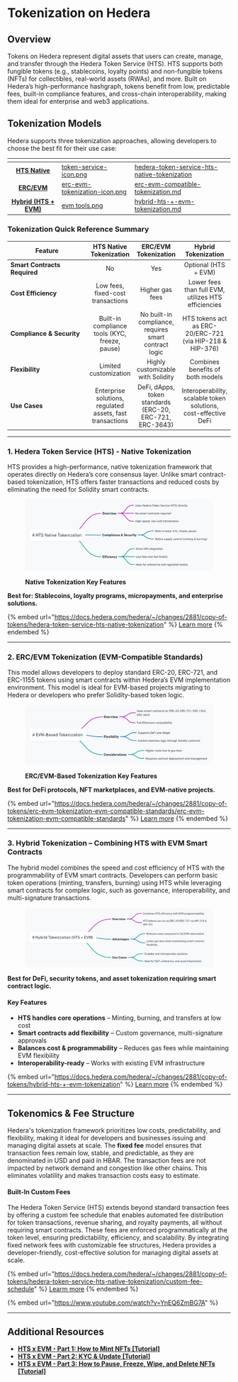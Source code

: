 # Tokenization on Hedera

## Overview

Tokens on Hedera represent digital assets that users can create, manage, and transfer through the Hedera Token Service (HTS). HTS supports both fungible tokens (e.g., stablecoins, loyalty points) and non-fungible tokens (NFTs) for collectibles, real-world assets (RWAs), and more. Built on Hedera’s high-performance hashgraph, tokens benefit from low, predictable fees, built-in compliance features, and cross-chain interoperability, making them ideal for enterprise and web3 applications.

## Tokenization Models

Hedera supports three tokenization approaches, allowing developers to choose the best fit for their use case:

<table data-view="cards"><thead><tr><th align="center"></th><th data-hidden data-card-cover data-type="files"></th><th data-hidden data-card-target data-type="content-ref"></th></tr></thead><tbody><tr><td align="center"><a href="hedera-token-service-hts-native-tokenization/"><strong>HTS Native</strong></a></td><td><a href="../../.gitbook/assets/token-service-icon.png">token-service-icon.png</a></td><td><a href="hedera-token-service-hts-native-tokenization/">hedera-token-service-hts-native-tokenization</a></td></tr><tr><td align="center"><a href="tokenization-on-hedera.md#id-2.-erc-evm-tokenization-evm-compatible-standards"><strong>ERC/EVM</strong></a></td><td><a href="../../.gitbook/assets/erc-evm-tokenization-icon.png">erc-evm-tokenization-icon.png</a></td><td><a href="erc-evm-compatible-tokenization.md">erc-evm-compatible-tokenization.md</a></td></tr><tr><td align="center"><a href="tokenization-on-hedera.md#id-3.-hybrid-tokenization-combining-hts-with-evm-smart-contracts"><strong>Hybrid (HTS + EVM)</strong></a></td><td><a href="../../.gitbook/assets/evm tools.png">evm tools.png</a></td><td><a href="hybrid-hts-+-evm-tokenization.md">hybrid-hts-+-evm-tokenization.md</a></td></tr></tbody></table>

### Tokenization Quick Reference Summary

<table><thead><tr><th width="168">Feature</th><th align="center">HTS Native Tokenization</th><th align="center">ERC/EVM Tokenization</th><th align="center">Hybrid Tokenization</th></tr></thead><tbody><tr><td><strong>Smart Contracts Required</strong></td><td align="center">No</td><td align="center">Yes</td><td align="center">Optional (HTS + EVM)</td></tr><tr><td><strong>Cost Efficiency</strong></td><td align="center">Low fees, fixed-cost transactions</td><td align="center">Higher gas fees</td><td align="center">Lower fees than full EVM, utilizes HTS efficiencies</td></tr><tr><td><strong>Compliance &#x26; Security</strong></td><td align="center">Built-in compliance tools (KYC, freeze, pause)</td><td align="center">No built-in compliance, requires smart contract logic</td><td align="center">HTS tokens act as ERC-20/ERC-721 (via HIP-218 &#x26; HIP-376)</td></tr><tr><td><strong>Flexibility</strong></td><td align="center">Limited customization</td><td align="center">Highly customizable with Solidity</td><td align="center">Combines benefits of both models</td></tr><tr><td><strong>Use Cases</strong></td><td align="center">Enterprise solutions, regulated assets, fast transactions</td><td align="center">DeFi, dApps, token standards (ERC-20, ERC-721, ERC-3643)</td><td align="center">Interoperability, scalable token solutions, cost-effective DeFi</td></tr></tbody></table>

***

### 1. Hedera Token Service (HTS) - Native Tokenization

HTS provides a high-performance, native tokenization framework that operates directly on Hedera’s core consensus layer. Unlike smart contract-based tokenization, HTS offers faster transactions and reduced costs by eliminating the need for Solidity smart contracts.

<figure><img src="../../.gitbook/assets/hts-native-tokenization-mindmap.png" alt=""><figcaption><p><strong>Native Tokenization Key Features</strong></p></figcaption></figure>

**Best for: Stablecoins, loyalty programs, micropayments, and enterprise solutions.**

{% embed url="https://docs.hedera.com/hedera/~/changes/2881/copy-of-tokens/hedera-token-service-hts-native-tokenization" %}
[Learn more](hedera-token-service-hts-native-tokenization/)
{% endembed %}

***

### 2. ERC/EVM Tokenization (EVM-Compatible Standards)

This model allows developers to deploy standard ERC-20, ERC-721, and ERC-1155 tokens using smart contracts within Hedera’s EVM implementation environment. This model is ideal for EVM-based projects migrating to Hedera or developers who prefer Solidity-based token logic.

<figure><img src="../../.gitbook/assets/evm-based-tokenization-mindmap.png" alt=""><figcaption><p><strong>ERC/EVM-Based Tokenization Key Features</strong></p></figcaption></figure>

**Best for DeFi protocols, NFT marketplaces, and EVM-native projects.**

{% embed url="https://docs.hedera.com/hedera/~/changes/2881/copy-of-tokens/erc-evm-tokenization-evm-compatible-standards/erc-evm-tokenization-evm-compatible-standards" %}
[Learn more](erc-evm-compatible-tokenization.md)
{% endembed %}

***

### 3. Hybrid Tokenization – Combining HTS with EVM Smart Contracts

The hybrid model combines the speed and cost efficiency of HTS with the programmability of EVM smart contracts. Developers can perform basic token operations (minting, transfers, burning) using HTS while leveraging smart contracts for complex logic, such as governance, interoperability, and multi-signature transactions.

<figure><img src="../../.gitbook/assets/hybrid-tokenization-mindmap (2).png" alt=""><figcaption></figcaption></figure>

**Best for DeFi, security tokens, and asset tokenization requiring smart contract logic.**

#### **Key Features**

* **HTS handles core operations** – Minting, burning, and transfers at low cost
* **Smart contracts add flexibility** – Custom governance, multi-signature approvals
* **Balances cost & programmability** – Reduces gas fees while maintaining EVM flexibility
* **Interoperability-ready** – Works with existing EVM infrastructure

{% embed url="https://docs.hedera.com/hedera/~/changes/2881/copy-of-tokens/hybrid-hts-+-evm-tokenization" %}
[Learn more](hybrid-hts-+-evm-tokenization.md)
{% endembed %}

***

## Tokenomics & Fee Structure

Hedera's tokenization framework prioritizes low costs, predictability, and flexibility, making it ideal for developers and businesses issuing and managing digital assets at scale. The **fixed fee** model ensures that transaction fees remain low, stable, and predictable, as they are denominated in USD and paid in HBAR. The transaction fees are not impacted by network demand and congestion like other chains. This eliminates volatility and makes transaction costs easy to estimate.

#### Built-In Custom Fees

The Hedera Token Service (HTS) extends beyond standard transaction fees by offering a custom fee schedule that enables automated fee distribution for token transactions, revenue sharing, and royalty payments, all without requiring smart contracts. These fees are enforced programmatically at the token level, ensuring predictability, efficiency, and scalability. By integrating fixed network fees with customizable fee structures, Hedera provides a developer-friendly, cost-effective solution for managing digital assets at scale.

{% embed url="https://docs.hedera.com/hedera/~/changes/2881/copy-of-tokens/hedera-token-service-hts-native-tokenization/custom-fee-schedule" %}
[Learm more](hedera-token-service-hts-native-tokenization/custom-fee-schedule.md)
{% endembed %}

{% embed url="https://www.youtube.com/watch?v=YnEQ6ZmBG7A" %}

***

## Additional Resources&#x20;

* [**HTS x EVM - Part 1: How to Mint NFTs \[Tutorial\]**](broken-reference)
* [**HTS x EVM - Part 2: KYC & Update \[Tutorial\]**](broken-reference)
* [**HTS x EVM - Part 3: How to Pause, Freeze, Wipe, and Delete NFTs \[Tutorial\]**](broken-reference)
